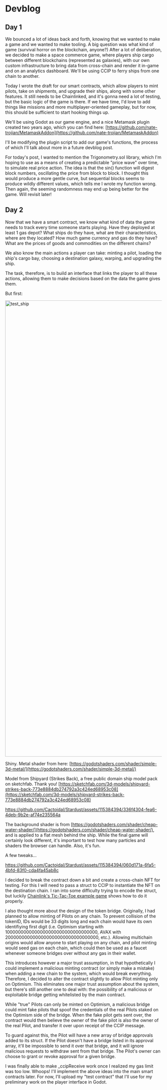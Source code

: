 # Devblog

## Day 1

We bounced a lot of ideas back and forth, knowing that we wanted to make a game and we wanted to make tooling.  A big question was what kind of game (survival horror on the blockchain, anyone?)  After a lot of deliberation, we decided to make a space commerce game, where players ship cargo between different blockchains (represented as galaxies), with our own custom infrastructure to bring data from cross-chain and render it in-game and on an analytics dashboard.   We'll be using CCIP to ferry ships from one chain to another.

Today I wrote the draft for our smart contracts, which allow players to mint pilots, take on shipments, and upgrade their ships, along with some other features.  It still needs to be Chainlinked, and it's gonna need a lot of testing, but the basic logic of the game is there.  If we have time, I'd love to add things like missions and more multiplayer-oriented gameplay, but for now, this should be sufficient to start hooking things up.

We'll be using Godot as our game engine, and a nice Metamask plugin created two years ago, which you can find here:
[https://github.com/nate-trojian/MetamaskAddon](https://github.com/nate-trojian/MetamaskAddon)

I'll be modifying the plugin script to add our game's functions, the process of which I'll talk about more in a future devblog post.

For today's post, I wanted to mention the Trigonometry.sol library, which I'm hoping to use as a means of creating a predictable "price wave" over time, to simulate real price action.  The idea is that the sin() function will digest block numbers, oscillating the price from block to block.  I thought this would produce a more gentle curve, but sequential blocks seems to produce wildly different values, which tells me I wrote my function wrong. Then again, the seeming randomness may end up being better for the game.  Will revisit later!


## Day 2

Now that we have a smart contract, we know what kind of data the game needs to track every time someone starts playing.  Have they deployed at least 1 gas depot?  What ships do they have, what are their characteristics, where are they located?  How much game currency and gas do they have?  What are the prices of goods and commodities on the different chains?

We also know the main actions a player can take:  minting a pilot, loading the ship's cargo bay, choosing a destination galaxy, warping, and upgrading the ship.

The task, therefore, is to build an interface that links the player to all these actions, allowing them to make decisions based on the data the game gives them.

But first:

<img width="1463" alt="test_ship" src="https://github.com/Cactoidal/Stardust/assets/115384394/9079825c-8e64-408f-abff-31a1a3c5a8b9">

Shiny.  Metal shader from here:
[https://godotshaders.com/shader/simple-3d-metal/](https://godotshaders.com/shader/simple-3d-metal/)

Model from Shipyard (Strikes Back), a free public domain ship model pack on sketchfab.  Thank you!
[https://sketchfab.com/3d-models/shipyard-strikes-back-773e8884db274792a3c424ed68953c08](https://sketchfab.com/3d-models/shipyard-strikes-back-773e8884db274792a3c424ed68953c08)


https://github.com/Cactoidal/Stardust/assets/115384394/336f4304-fea6-4deb-9b2e-af74e235564a

The background shader is from [https://godotshaders.com/shader/cheap-water-shader/](https://godotshaders.com/shader/cheap-water-shader/), and is applied to a flat mesh behind the ship.  While the final game will certainly look different, it's important to test how many particles and shaders the browser can handle.  Also, it's fun.

A few tweaks...

https://github.com/Cactoidal/Stardust/assets/115384394/060d171a-6fa5-4bfd-83f0-cda4fa45ab8c

I decided to break the contract down a bit and create a cross-chain NFT for testing.  For this I will need to pass a struct to CCIP to instantiate the NFT on the destination chain.  I ran into some difficulty trying to encode the struct, but luckily [Chainlink's Tic-Tac-Toe example game](https://github.com/smartcontractkit/ccip-tic-tac-toe) shows how to do it properly.  

I also thought more about the design of the token bridge.  Originally, I had planned to allow minting of Pilots on any chain.  To prevent collision of the tokenID, IDs would be 33 digits long and each chain would have its own identifiying first digit (i.e. Optimism starting with 1000000000000000000000000000000000, AVAX with 2000000000000000000000000000000000, etc.).  Allowing multichain origins would allow anyone to start playing on any chain, and pilot minting would seed gas on each chain, which could then be used as a faucet whenever someone bridges over without any gas in their wallet.

This introduces however a major trust assumption, in that hypothetically I could implement a malicious minting contract (or simply make a mistake) when adding a new chain to the system, which would break everything.  Therefore, I decided to alter the contract slightly to allow Pilot minting only on Optimism.  This eliminates one major trust assumption about the system, but there's still another one to deal with: the possibility of a malicious or exploitable bridge getting whitelisted by the main contract. 

While "true" Pilots can only be minted on Optimism, a malicious bridge could mint fake pilots that spoof the credentials of the real Pilots staked on the Optimism side of the bridge.  When the fake pilot gets sent over, the contract would then believe the owner of the fake pilot is also the owner of the real Pilot, and transfer it over upon receipt of the CCIP message.

To guard against this, the Pilot will have a new array of bridge approvals added to its struct.  If the Pilot doesn't have a bridge listed in its approval array, it'll be impossible to send it over that bridge, and it will ignore malicious requests to withdraw sent from that bridge.  The Pilot's owner can choose to grant or revoke approval for a given bridge.

I was finally able to make _ccipReceive work once I realized my gas limit was too low.  Whoops!  I'll implement the above ideas into the main smart contracts later.  For now, I'll upload my "test contract" that I'll use for my preliminary work on the player interface in Godot.




